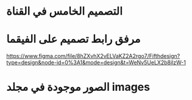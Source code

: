 # التصميم الخامس في القناة 
# مرفق رابط تصميم على الفيقما 
https://www.figma.com/file/8hZXvhX2vELVaKZ2A2rgo7/Fifthdesign?type=design&node-id=0%3A1&mode=design&t=WeNv5UeLX2b8ilzW-1
# الصور موجودة في مجلد images
